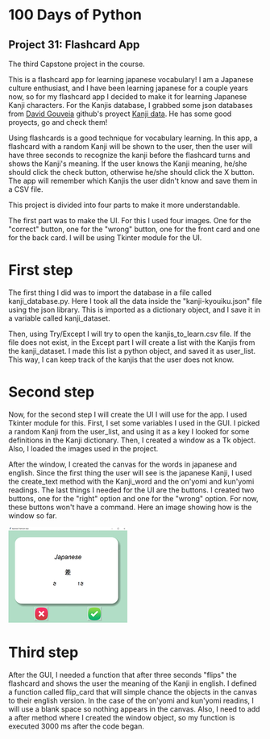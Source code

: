 # 100 Days of Python
## Project 31: Flashcard App

The third Capstone project in the course.

This is a flashcard app for learning japanese vocabulary!
I am a Japanese culture enthusiast, and I have been learning japanese for a couple years now, so for my flashcard app I decided to make it for learning Japanese Kanji characters.
For the Kanjis database, I grabbed some json databases from [David Gouveia](https://github.com/davidluzgouveia) github's proyect [Kanji data](https://github.com/davidluzgouveia/kanji-data). He has some good proyects, go and check them!

Using flashcards is a good technique for vocabulary learning. In this app, a flashcard with a random Kanji will be shown to the user, then the user will have three seconds to recognize the kanji before the flashcard turns and shows the Kanji's meaning. If the user knows the Kanji meaning, he/she should click the check button, otherwise he/she should click the X button. The app will remember which Kanjis the user didn't know and save them in a CSV file. 

This project is divided into four parts to make it more understandable. 

The first part was to make the UI. For this I used four images. One for the "correct" button, one for the "wrong" button, one for the front card and one for the back card.
I will be using Tkinter module for the UI.

# First step
The first thing I did was to import the database in a file called kanji_database.py. Here I took all the data inside the "kanji-kyouiku.json" file using the json library. This is imported as a dictionary object, and I save it in a variable called kanji_dataset.

Then, using Try/Except I will try to open the kanjis_to_learn.csv file. If the file does not exist, in the Except part I will create a list with the Kanjis from the kanji_dataset.
I made this list a python object, and saved it as user_list. This way, I can keep track of the kanjis that the user does not know.

# Second step
Now, for the second step I will create the UI I will use for the app. I used Tkinter module for this. First, I set some variables I used in the GUI. I picked a random Kanji from the user_list, and using it as a key I looked for some definitions in the Kanji dictionary. Then, I created a window as a Tk object. Also, I loaded the images used in the project.

After the window, I created the canvas for the words in japanese and english. Since the first thing the user will see is the japanese Kanji, I used the create_text method with the Kanji_word and the on'yomi and kun'yomi readings. The last things I needed for the UI are the buttons. I created two buttons, one for the "right" option and one for the "wrong" option. For now, these buttons won't have a command. Here an image showing how is the window so far.

![FlashCard example](./flashcard_example.png "Flashcard APP example")

# Third step
After the GUI, I needed a function that after three seconds "flips" the flashcard and shows the user the meaning of the Kanji in english.
I defined a function called flip_card that will simple chance the objects in the canvas to their english version. In the case of the on'yomi and kun'yomi readins, I will use a blank space so nothing appears in the canvas. Also, I need to add a after method where I created the window object, so my function is executed 3000 ms after the code began.




